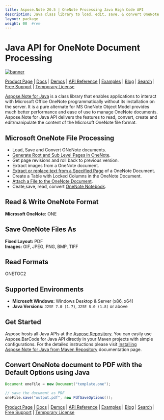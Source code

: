 ```yaml
---
title: Aspose.Note 20.5 | OneNote Processing Java High Code API 
description: Java class library to load, edit, save, & convert OneNote formats. Supports pages, images, text, tables, attachments, tags, tasks, text styles, and hyperlinks.
layout: package
weight: 00	#rem
---
```


# Java API for OneNote Document Processing

[![banner](../aspose_note-for-java-banner.png)](./)

[Product Page](https://products.aspose.com/note/java) | [Docs](https://docs.aspose.com/note/java/) | [Demos](https://products.aspose.app/note/family) | [API Reference](https://apireference.aspose.com/note/java) | [Examples](https://github.com/aspose-note/Aspose.Note-for-Java) | [Blog](https://blog.aspose.com/category/note/) | [Search](https://search.aspose.com/) | [Free Support](https://forum.aspose.com/c/note) | [Temporary License](https://purchase.aspose.com/temporary-license)

[Aspose.Note for Java](https://products.aspose.com/note/java) is a class library that enables applications to interact with Microsoft Office OneNote programmatically without its installation on the server. It is a pure alternate for MS OneNote Object Model provides much better performance and ease of use to manage OneNote documents. Aspose.Note for Java API delivers the features to read, convert, create and edit/manipulate the content of the Microsoft OneNote file format.

## Microsoft OneNote File Processing

- Load, Save and Convert ONeNote documents.
- [Generate Root and Sub Level Pages in OneNote](https://docs.aspose.com/note/java/working-with-pages/).
- Get page revisions and roll back to previous version.
- Extract images from a OneNote document.
- [Extract or replace text from a Specified Page](https://docs.aspose.com/note/java/working-with-text/) of a OneNote Document.
- Create a Table with Locked Columns in the OneNote Document.
- [Attach a File to the OneNote Document](https://docs.aspose.com/note/java/working-with-attachments/).
- Ceate,save, read, convert [OneNote Notebook](https://docs.aspose.com/note/java/working-with-onenote-notebook/).

## Read & Write OneNote Format

**Microsoft OneNote:** ONE

## Save OneNote Files As

**Fixed Layout:** PDF\
**Images:** GIF, JPEG, PNG, BMP, TIFF

## Read Formats

ONETOC2

## Supported Environments

- **Microsoft Windows:** Windows Desktop & Server (x86, x64)
- **Java Versions:** `J2SE 7.0 (1.7)`, `J2SE 8.0 (1.8)` or above

## Get Started

Aspose hosts all Java APIs at the [Aspose Repository](https://repository.aspose.com/webapp/#/artifacts/browse/tree/General/repo/com/aspose/aspose-note). You can easily use Aspose.BarCode for Java API directly in your Maven projects with simple configurations. For the detailed instructions please visit [Installing Aspose.Note for Java from Maven Repository](https://docs.aspose.com/note/java/installation/) documentation page.

## Convert OneNote document to PDF with the Default Options using Java

```java
Document oneFile = new Document("template.one");

// save the document as PDF
oneFile.save("output.pdf", new PdfSaveOptions());
```

[Product Page](https://products.aspose.com/note/java) | [Docs](https://docs.aspose.com/note/java/) | [Demos](https://products.aspose.app/note/family) | [API Reference](https://apireference.aspose.com/note/java) | [Examples](https://github.com/aspose-note/Aspose.Note-for-Java) | [Blog](https://blog.aspose.com/category/note/) | [Search](https://search.aspose.com/) | [Free Support](https://forum.aspose.com/c/note) | [Temporary License](https://purchase.aspose.com/temporary-license)
